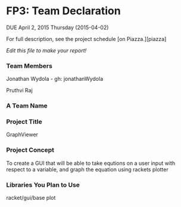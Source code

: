 # FP3: Team Declaration
DUE April 2, 2015 Thursday (2015-04-02)

For full description, see the project schedule [on Piazza.][piazza]

<i>Edit this file to make your report!</i>

### Team Members
Jonathan Wydola - gh: jonathanWydola

Pruthvi Raj

### A Team Name


### Project Title
GraphViewer

### Project Concept
To create a GUI that will be able to take equtions on a user input with respect to a variable, and graph the equation using rackets plotter

### Libraries You Plan to Use 
racket/gui/base
plot


